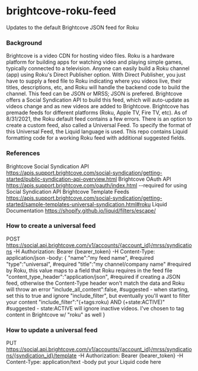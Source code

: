 # brightcove-roku-feed
Updates to the default Brightcove JSON feed for Roku

### Background ###
Brightcove is a video CDN for hosting video files.
Roku is a hardware platform for building apps for watching video and playing simple games, typically connected to a television.
Anyone can easily build a Roku channel (app) using Roku's Direct Publisher option. With Direct Publisher, you just have to supply a feed file to Roku indicating where you videos live, their titles, descriptions, etc, and Roku will handle the backend code to build the channel. This feed can be JSON or MRSS; JSON is prefered.
Brightcove offers a Social Syndication API to build this feed, which will auto-update as videos change and as new videos are added to Brightcove.
Brightcove has premade feeds for different platforms (Roku, Apple TV, Fire TV, etc). As of 8/31/2021, the Roku default feed contains a few errors.
There is an option to create a custom feed, also called a Universal Feed. To specify the format of this Universal Feed, the Liquid language is used.
This repo contains Liquid formatting code for a working Roku feed with additional suggested fields.

### References ###
Brightcove Social Syndication API https://apis.support.brightcove.com/social-syndication/getting-started/public-syndication-api-overview.html
Brightcove OAuth API https://apis.support.brightcove.com/oauth/index.html --required for using Social Syndication API
Brightcove Template Feeds https://apis.support.brightcove.com/social-syndication/getting-started/sample-templates-universal-syndication.html#roku
Liquid Documentation https://shopify.github.io/liquid/filters/escape/

### How to create a universal feed ###
POST https://social.api.brightcove.com/v1/accounts/{account_id}/mrss/syndications
-H Authorization: Bearer {bearer_token}
-H Content-Type: application/json
-body:
{
  "name":"my feed name",                                #required
  "type":"universal",                                   #required
  "title":"my channel/company name"                     #required by Roku, this value maps to a field that Roku requires in the feed file
  "content_type_header":"application/json",             #required if creating a JSON feed, otherwise the Content-Type header won't match the data and Roku will throw an error
  "include_all_content":false,                          #suggested - when starting, set this to true and ignore "include_filter", but eventually you'll want to filter your content
  "include_filter":"(+tags:roku) AND (+state:ACTIVE)"   #suggested - state:ACTIVE will ignore inactive videos. I've chosen to tag content in Brightcove w/ "roku" as well
}

### How to update a universal feed ###
PUT https://social.api.brightcove.com/v1/accounts/{account_id}/mrss/syndications/{syndication_id}/template
-H Authorization: Bearer {bearer_token}
-H Content-Type: application/text
-body put your Liquid code here
